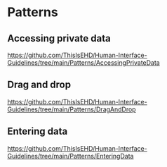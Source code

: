 # Patterns

## Accessing private data
https://github.com/ThisIsEHD/Human-Interface-Guidelines/tree/main/Patterns/AccessingPrivateData

## Drag and drop
https://github.com/ThisIsEHD/Human-Interface-Guidelines/tree/main/Patterns/DragAndDrop

## Entering data
https://github.com/ThisIsEHD/Human-Interface-Guidelines/tree/main/Patterns/EnteringData
